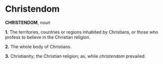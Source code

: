 # Christendom

**CHRISTENDOM**, _noun_

**1.** The territories, countries or regions inhabited by Christians, or those who profess to believe in the Christian religion.

**2.** The whole body of Christians.

**3.** Christianity; the Christian religion; as, while _christendom_ prevailed.